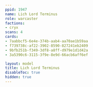 ```yaml
---
ppid: 1947
name: Lich Lord Terminus
role: warcaster
factions:
- cryx
scans: 4
cards:
- 7aabbcf5-6e4e-374b-aab4-aa70ae1b59aa
- f739738c-af22-3902-8590-827241eb2409
- 9bfb251b-f349-3df8-a8ff-d979e1d1d42a
- 3a5390c6-3115-3f9e-8e9d-66acb6aff6ef

layout: model
title: Lich Lord Terminus
disableToc: true
hidden: true
---
```

